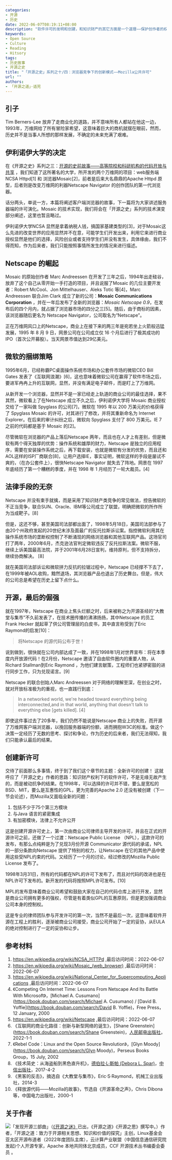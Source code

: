 ```yaml
---
categories:
- 开源
- 历史
date: 2022-06-07T08:19:11+08:00
description: "软件许可的发明和创建，和知识财产的其它方面是一个道理——保护创作者的权益，尤其是商业模式，Mozilla 公共许可是在各种紧迫的条件下所产生，有工程师自身的境遇思考，也有网络商业的法律不成熟，当然更有被强大的竞争对手利用霸权所欺负的愤怒和恐惧，更有甚者，是传统的律师参与了这个许可的创建，很明显了没有让步于开源共同体，而是更多的强调了公司自身的利益，预示着开源世界逐步被商业渗透扩大的开始。"
keywords:
- Open Source
- Culture
- Reading
- Hitsory
tags:
- 历史故事
- 开源之史
title: "「开源之史」系列之十/四：浏览器竞争下的创新模式——Mozilla公共许可"
url: ""
authors:
- 「开源之道」·适兕
---
```


## 引子

Tim Berners-Lee 放弃了走商业化的道路，并不意味所有人都站在他这一边，1993年，万维网给了所有冒险家希望，这意味着巨大的商机就摆在眼前，然而，历史并不是当事人所想的那样发展，不确定的未来充满了艰难。

## 伊利诺伊大学的决定

在《开源之史》系列之三：[开源的史前故事——高等院校和科研机构的代码开放与共享](posts/history-of-open-source/01-let-us-talk-os-in-high-school) ，我们知道了这所著名的大学，所开发的两个万维网的项目：web服务端NCSA Httpd[1] 和 浏览器Mosaic[2]，前者是后来大名鼎鼎的Apache Httpd 原型，后者则是改变万维网的利器Netscape Navigator 的创作团队的第一代浏览器。

话分两头，单说一方，本篇将阐述客户端浏览器的故事，下一篇将为大家讲述服务器端的许可演化。Mosaic 的技术实现，我们将会在「开源之史」系列的技术演变部分阐述，这里也暂且略过。

伊利诺伊大学NCSA 显然是拿着纳税人钱，搞国家基建类型的[3]，对于Mosaic这么先进的改变世界的应用显然并不在意，可能学生们开发出来，利用它来进行商业授权显然是他们的选择，风险创业或者支持学生们并没有发生，具体缘由，我们不得而知，作为后来者，我们只能按照事情所发生的情况来进行描述。

## Netscape 的崛起

Mosaic 的原始创作者 Marc Andreessen 在开发了三年之后，1994年出走硅谷，放弃了这个自己从零开始一手打造的项目，并且说服了Mosaic 的几位主要开发者：Robert McCool、Jon Mittelhauser、Aleks Totic 等[4]，Marc Andreessen 联合Jim Clark 成立了新的公司：**Mosaic Communications Corporation** ，并在一年后发布了全新的浏览器：*Mosaic Netscape 0.9*，在发布后的四个月内，就占据了浏览器市场的四分之三[5]。随后，由于商标的因素，该浏览器随后更名为 Netscape Navigator，公司取名为“Netscape”。

正在万维网风口上的Netscape，商业上在接下来的两三年是宛若坐上火箭般迅猛发展，1995 年 8 月 9 日，网景公司在公司成立仅 16 个月后进行了极其成功的IPO（首次公开募股）。当天网景市值达到29亿美元。

## 微软的捆绑策略

1995年6月，已经称霸PC桌面操作系统市场和办公套件市场的微软CEO Bill Gates 发表了《互联网浪潮》[6]，这也意味着微软公司在赢得了软件市场之后，要进军冉冉上升的互联网，显然，并没有满足电子邮件，而是盯上了万维网。

从新开发一个浏览器，显然并不是一家已经走上轨道的商业公司的最佳选择，果不其然，微软看上了在Netscape 成立不久之后，伊利诺伊大学将 Mosaic 商业授权交给了一家叫做 Spyglass 的公司[7]，微软在 1995 年以 200 万美元的价格获得了 Spyglass Mosaic 的许可，对其进行了修改，并将其重新命名为 Internet Explorer。在后来的审计纠纷之后，微软向 Spyglass 支付了 800 万美元。IE 7 之前的代码都是基于 Mosaic 的[2]。

尽管微软在浏览器的产品上落后Netscape 两年，而且也在人才上有差别，但是微软有两个得天独厚的优势：操作系统和雄厚的财力，Netscape 是独立的应用程序，需要在安装操作系统之后，再下载安装，也就是微软有分发的优势，而且还和AOL这样的ISP厂商联合[8]，让用户选择IE，事实证明，微软这样的手段是屡试不爽的，（在办公套件上），很快Netscape Navigator 就失去了阵地。网景在 1997 年底经历了第一个糟糕的季度，并在 1998 年 1 月经历了一轮大裁员。[4]

## 法律手段的无奈

Netscape 并没有束手就擒，而是采用了知识财产类竞争的常见做法，控告微软的不正当竞争，联合SUN、Oracle、IBM等公司成立了联盟，明确把微软的所作所为当成靶子。[8]

但是，这还不够，甚至美国司法部都出面了，1998年5月18日，美国司法部参与了由20个州政府发起的20世纪末涉及面最广的反托拉斯诉讼案。指控微软利用其在操作系统市场的垄断权控制了不断涌现的网络浏览器和其他互联网产品。这场官司打了两年，2000年6月，杰克逊法官判定微软违反了反托拉斯法案。微软不服，继续上诉美国最高法院，并于2001年6月28日宣判，维持原判，但不支持拆分，继续协商解决。  [8]

就在美国司法部诉讼和微软拼力反抗的拉锯过程中，Netscape 已经撑不下去了，在1999年被AOL收购，黯然退场，其浏览器产品也退出了历史舞台。但是，伟大的公司总是希望在历史上留下点什么。

## 开源，最后的倔强

就在1997年，Netscape 在商业上焦头烂额之时，后来被称之为开源圣经的“大教堂与集市”不久前发表了，在技术圈传播的沸沸扬扬，其中Netscape 的员工 Frank Hecker 就起草了供公司管理层的白皮书，其中直言称受到了Eric Raymond的启发[10]：

> 将Netscape 的源代码公布于世！

说到做到，很快就在公司内部达成了一致，并在1998年1月对世界宣布：将在本季度内开放源代码！在2月份，Netscape 邀请了自由软件圈内的重要人物，从Richard Stallman到Eric Raymond ，为他们建言献策，工程师们也紧锣密鼓的进行同步工作，只为兑现诺言。[9]

Netscape 的联合创始人Marc Andreessen 对于网络的理解至深，在创业之时，就对开放标准极为的重视，也一直践行到底：

> In a networked world, we're headed toward everything being interconnected,and in that world, anything that doesn't talk to everything else [gets killed]. [4]

即使这件事过去了20多年，我们仍然不能说是Netscape 商业上的失败，而开源了万维网客户端浏览器，以挽回服务器端的份额，进而拥抱W3C的标准。做这个决策一定经历了无数的思考、探讨和争论，作为历史的后来者，我们无法得知，我们只能承认最后的结果。

## 创建新许可

交待了前面那么多事情，终于到了我们这个章节的主题：全新许可的创建！ 这就呼应了「开源之史」作者的思路：知识财产权利下的软件许可，不是无缘无故产生的，而是被动抗争的结果。在1998年，可以选择的许可并不错，要么是宽松的BSD、MIT，要么是互惠性的GPL，更为完善的Apache 2.0 还没有被创建（下一节会论述），而Mozilla又面临全新的问题：

1. 包括不少于75个第三方模块
2. 与Java 语言的紧密集成
3. 有加密模块，法律上不允许公开

这是创建开源许可史上，第一次由商业公司律师主导开发的许可，并且在正式的开源许可之前，还做了一个过渡：Netscape Public License （NPL），这款许可的发布，有那么点纯粹是为了兑现3月份开源 Communicator 源代码的承诺，NPL 的一部分条款向Netscape 提供了特别的权力，让Netscape 在它的其他产品中使用这些受NPL约束的代码。又经历了一个月的讨论，经过修改的Mozilla Public License 发布了。

1998年3月31日，所有的代码都在NPL的许可下发布了，而且对代码的改进也是在NPL许可下发布的。新开发的代码将按照MPL许可发布。[10]

MPL的发布意味着商业公司希望和鼓励大家在自己的代码仓库上进行开发，显然是商业公司拥有更多的强权，尽管是有着类似GPL的互惠原则，但是更加强调商业公司本身的控制权。

这是专业的律师团队参与开发许可的第一次，当然不是最后一次，这意味着软件开源在工程上的胜利，逐渐被商业公司接受，商业公司开始了一定的妥协，从EULA的绝对控制进行了一定的妥协和让步。

## 参考材料

1. https://en.wikipedia.org/wiki/NCSA_HTTPd ,最后访问时间：2022-06-07
2. https://en.wikipedia.org/wiki/Mosaic_(web_browser) ,最后访问时间：2022-06-07
3. https://en.wikipedia.org/wiki/National_Center_for_Supercomputing_Applications ,最后访问时间：2022-06-07
4. 《Competing On Internet Time: Lessons From Netscape And Its Battle With Microsoft》，[Michael A. Cusumano](https://book.douban.com/search/Michael A. Cusumano) / [David B. Yoffie](https://book.douban.com/search/David B. Yoffie)，Free Press，12 January, 2000
5. https://en.wikipedia.org/wiki/Netscape ,最后访问时间：2022-06-07
6. 《互联网的商业化路径：创新与新型网络的诞生》，[Shane Greenstein](https://book.douban.com/search/Shane Greenstein)，[人民邮电出版社](https://book.douban.com/press/2609)， 2022-1-1
7. 《Rebel Code：Linux and the Open Source Revolution》，[Glyn Moody](https://book.douban.com/search/Glyn Moody)，Perseus Books Group，15 July, 2002
8. 《技术简史：从海盗船到黑色直升机》，[德伯拉·L·斯帕 (Debora L. Spar)](https://book.douban.com/search/德伯拉·L·斯帕)，[中信出版社](https://book.douban.com/press/2400)，2017-4-2
9. 《黑客的反击》，摘选自《大教堂与集市》，Eric·S·Raymond，机械工业出版社，2014-3
10. 《释放源代码——Mozilla的故事》，节选自《开源革命之声》，Chris Dibona 等，中国电力出版社，2000-1 

## 关于作者

![](/public/kuosi-face-of-os.png)「发现开源三部曲」（[《开源之迷》](posts/book-of-open-source/the-fascinating-of-open-source/)已出，《开源之道》《开源之思》撰写中。）作者，「开源之道：致力于开源相关思想、知识和价值的探究」主创，Linux基金会亚太区开源布道者（2022年度团队主席），云计算产业联盟（中国信息通信研究院发起)个人开源专家，Apache 本地共同体北京成员，CCF 开源技术丛书编委会委员 。
